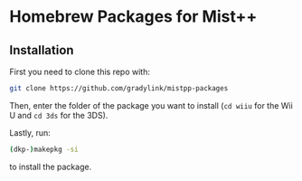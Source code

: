 # Homebrew Packages for Mist++

## Installation

First you need to clone this repo with:

```sh
git clone https://github.com/gradylink/mistpp-packages
```

Then, enter the folder of the package you want to install (`cd wiiu` for the Wii
U and `cd 3ds` for the 3DS).

Lastly, run:

```sh
(dkp-)makepkg -si
```

to install the package.
